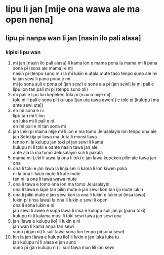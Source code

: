 # lipu li jan [mije ona wawa ale ma open nena]
## lipu pi nanpa wan li jan [nasin ilo pali alasa]
### kipisi lipu wan
1. mi jan [nasin ilo pali alasa] li kama lon e mama pona la mama mi li pana sona pi (sona ale mama) e mi</br>
nasin pi (tenpo suno mi) la mi lukin e utala mute taso tenpo suno ale mi la jan sewi li pana pona e mi</br>
mi jo sona suli e pona pi (jan sewi) e sona ala pi (jan sewi) la mi pali e lipu lon tan pali mi pi (tenpo suno mi)
2. mi pali e lipu lon kepeken toki pi (mama mije mi)</br>
toki ni li pali e sona pi (kulupu [jan uta tawa awen]) e toki pi (kulupu [ma ante sewi uta])
3. en mi sona e ni</br>
lipu tan mi li lon</br>
en luka mi li pali e ni</br>
en mi pali e ni tan sona mi
4. jan Leki pi mama mije mi li lon e ma tomo Jelusalayin lon tenpo ona ale</br>
jan Setekija pi lawa ma Juta li monsi lawa</br>
tenpo ni la kulupu jan toki pi jan sewi li kama</br>
kulupu ni li toki e oante nasin tawa jan ale</br>
ante ala la ma tomo Jelusalayin suli li pakala
5. mama mi Leki li tawa la ona li toki e jan lawa kepeken pilin ale tawa jan ona
6. ona li toki e jan lawa la linja seli li kama li lon kiwen poka</br>
ni la ona li lukin mute li kute mute</br>
tan ni la ona li tawa wawa mute
7. ona li tawa e tomo ona lon ma tomo Jelusalayin</br>
ona li tawa e lape tan pilin mute e jan sewi kon tan ijo mute lukin 
8. ona li pilin mute e jan sewi kon la ona li lukin e lukin pi (insa lawa) </br>
lukin pi (insa lawa) la ona li lukin e sewi li open </br>
ona li sona lukin e ni </br>
jan sewi li awen e supa lawa li insa e kulupu suli jan pi (pana toki)</br>
kulupu ni li kalama musi li toki sewi tawa jan sewi ona
9. jan [lawa e kulupu ilo] li lukin e ni </br>
jan wan li kama anpa tan sewi </br>
suno pi(jan ni) li suli tawa sona lon tenpo pi(sona sewi)
10. kin la jan [lawa e kulupu ilo] li lukin e jan luka luka tu </br>
jan kulupu ni li alasa e jan suno </br>
suno pi (jan kulupu ni) li suli tawa mun lili lon sewi 